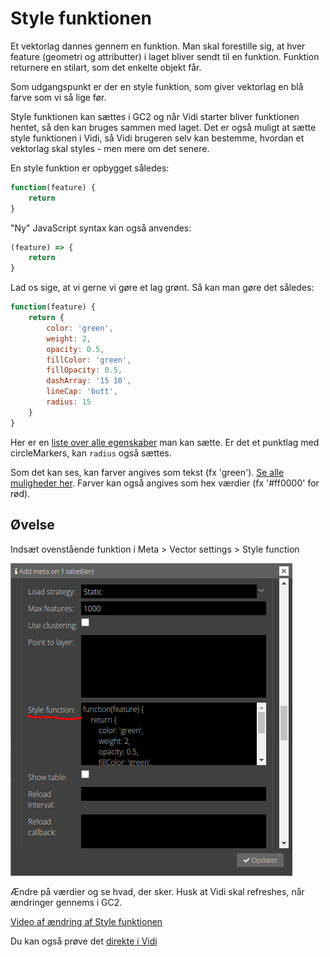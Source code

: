 # Style funktionen
Et vektorlag dannes gennem en funktion. Man skal forestille sig, at hver feature (geometri og attributter) i laget bliver sendt til en funktion. Funktion returnere en stilart, som det enkelte objekt får.

Som udgangspunkt er der en style funktion, som giver vektorlag en blå farve som vi så lige før.

Style funktionen kan sættes i GC2 og når Vidi starter bliver funktionen hentet, så den kan bruges sammen med laget. Det er også muligt at sætte style funktionen i Vidi, så Vidi brugeren selv kan bestemme, hvordan et vektorlag skal styles - men mere om det senere.

En style funktion er opbygget således:

```javascript
function(feature) {
    return
}
```

"Ny" JavaScript syntax kan også anvendes:
```javascript
(feature) => {
    return
}
```

Lad os sige, at vi gerne vi gøre et lag grønt. Så kan man gøre det således:


```javascript
function(feature) {
    return {
        color: 'green',
        weight: 2,
        opacity: 0.5,
        fillColor: 'green',
        fillOpacity: 0.5,
        dashArray: '15 10',
        lineCap: 'butt',
        radius: 15
    }
}
```

Her er en [liste over alle egenskaber](https://leafletjs.com/reference.html#path) man kan sætte. Er det et punktlag med circleMarkers, kan `radius` også sættes.

Som det kan ses, kan farver angives som tekst (fx 'green'). [Se alle muligheder her](https://en.wikipedia.org/wiki/Web_colors). Farver kan også angives som hex værdier (fx '#ff0000' for rød).

## Øvelse
Indsæt ovenstående funktion i Meta > Vector settings > Style function

![Max features opsætning](../assets/style-function.png)

Ændre på værdier og se hvad, der sker. Husk at Vidi skal refreshes, når ændringer gennems i GC2.

[Video af ændring af Style funktionen ](https://vimeo.com/754616134)

Du kan også prøve det [direkte i Vidi](https://vidi.swarm.gc2.io/app/demo/workshop)


